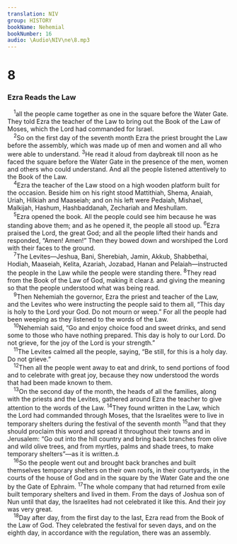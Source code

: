 ```yaml
---
translation: NIV
group: HISTORY
bookName: Nehemial 
bookNumber: 16
audio: \Audio\NIV\ne\8.mp3
---
```


<div class="title"><h1>8</h1><h3>Ezra Reads the Law </h3></div>
<span class="verse ne_8_1"> <sup>1</sup>all the people came together as one in the square before the Water Gate. They told Ezra the teacher of the Law to bring out the Book of the Law of Moses, which the Lord had commanded for Israel. <br/></span>
<span class="verse ne_8_2"> <sup>2</sup>So on the first day of the seventh month Ezra the priest brought the Law before the assembly, which was made up of men and women and all who were able to understand. </span>
<span class="verse ne_8_3"><sup>3</sup>He read it aloud from daybreak till noon as he faced the square before the Water Gate in the presence of the men, women and others who could understand. And all the people listened attentively to the Book of the Law. <br/></span>
<span class="verse ne_8_4"> <sup>4</sup>Ezra the teacher of the Law stood on a high wooden platform built for the occasion. Beside him on his right stood Mattithiah, Shema, Anaiah, Uriah, Hilkiah and Maaseiah; and on his left were Pedaiah, Mishael, Malkijah, Hashum, Hashbaddanah, Zechariah and Meshullam. <br/></span>
<span class="verse ne_8_5"> <sup>5</sup>Ezra opened the book. All the people could see him because he was standing above them; and as he opened it, the people all stood up. </span>
<span class="verse ne_8_6"><sup>6</sup>Ezra praised the Lord, the great God; and all the people lifted their hands and responded, “Amen! Amen!” Then they bowed down and worshiped the Lord with their faces to the ground. <br/></span>
<span class="verse ne_8_7"> <sup>7</sup>The Levites—Jeshua, Bani, Sherebiah, Jamin, Akkub, Shabbethai, Hodiah, Maaseiah, Kelita, Azariah, Jozabad, Hanan and Pelaiah—instructed the people in the Law while the people were standing there. </span>
<span class="verse ne_8_8"><sup>8</sup>They read from the Book of the Law of God, making it clear<a data-toggle="tooltip" data-placement="bottom" title="Or God, translating it">⚓</a> and giving the meaning so that the people understood what was being read. <br/></span>
<span class="verse ne_8_9"> <sup>9</sup>Then Nehemiah the governor, Ezra the priest and teacher of the Law, and the Levites who were instructing the people said to them all, “This day is holy to the Lord your God. Do not mourn or weep.” For all the people had been weeping as they listened to the words of the Law. <br/></span>
<span class="verse ne_8_10"> <sup>10</sup>Nehemiah said, “Go and enjoy choice food and sweet drinks, and send some to those who have nothing prepared. This day is holy to our Lord. Do not grieve, for the joy of the Lord is your strength.” <br/></span>
<span class="verse ne_8_11"> <sup>11</sup>The Levites calmed all the people, saying, “Be still, for this is a holy day. Do not grieve.” <br/></span>
<span class="verse ne_8_12"> <sup>12</sup>Then all the people went away to eat and drink, to send portions of food and to celebrate with great joy, because they now understood the words that had been made known to them. <br/></span>
<span class="verse ne_8_13"> <sup>13</sup>On the second day of the month, the heads of all the families, along with the priests and the Levites, gathered around Ezra the teacher to give attention to the words of the Law. </span>
<span class="verse ne_8_14"><sup>14</sup>They found written in the Law, which the Lord had commanded through Moses, that the Israelites were to live in temporary shelters during the festival of the seventh month </span>
<span class="verse ne_8_15"><sup>15</sup>and that they should proclaim this word and spread it throughout their towns and in Jerusalem: “Go out into the hill country and bring back branches from olive and wild olive trees, and from myrtles, palms and shade trees, to make temporary shelters”—as it is written.<a data-toggle="tooltip" data-placement="bottom" title="See Lev. 23:37-40.">⚓</a><br/></span>
<span class="verse ne_8_16"> <sup>16</sup>So the people went out and brought back branches and built themselves temporary shelters on their own roofs, in their courtyards, in the courts of the house of God and in the square by the Water Gate and the one by the Gate of Ephraim. </span>
<span class="verse ne_8_17"><sup>17</sup>The whole company that had returned from exile built temporary shelters and lived in them. From the days of Joshua son of Nun until that day, the Israelites had not celebrated it like this. And their joy was very great. <br/></span>
<span class="verse ne_8_18"> <sup>18</sup>Day after day, from the first day to the last, Ezra read from the Book of the Law of God. They celebrated the festival for seven days, and on the eighth day, in accordance with the regulation, there was an assembly. <br/></span>
